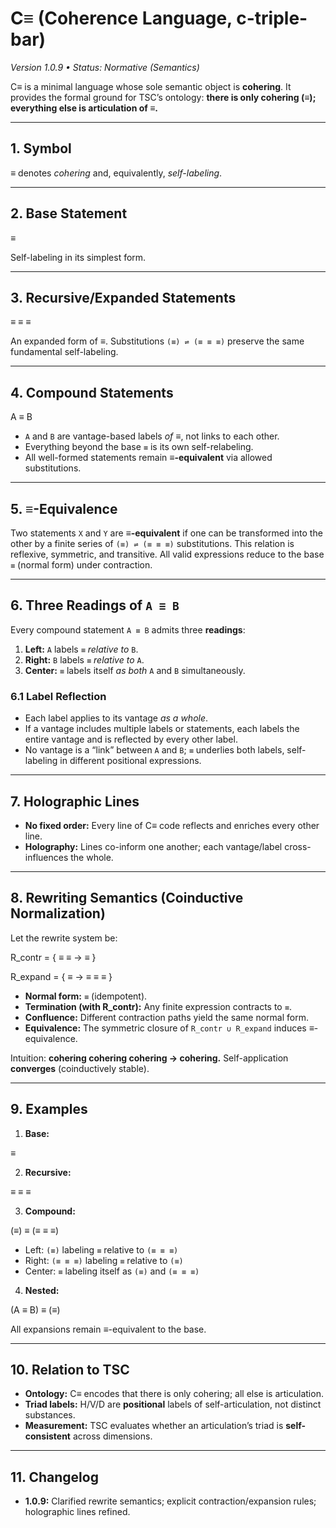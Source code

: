 # C≡ (Coherence Language, c-triple-bar)
*Version 1.0.9 • Status: Normative (Semantics)*

C≡ is a minimal language whose sole semantic object is **cohering**. It provides the formal ground for TSC’s ontology: **there is only cohering (≡); everything else is articulation of ≡.**

---

## 1. Symbol

**≡** denotes *cohering* and, equivalently, *self-labeling*.

---

## 2. Base Statement

≡

Self-labeling in its simplest form.

---

## 3. Recursive/Expanded Statements

≡ ≡ ≡

An expanded form of ≡. Substitutions `(≡) ⇌ (≡ ≡ ≡)` preserve the same fundamental self-labeling.

---

## 4. Compound Statements

A ≡ B

- `A` and `B` are vantage-based labels *of ≡*, not links to each other.  
- Everything beyond the base `≡` is its own self-relabeling.  
- All well-formed statements remain **≡-equivalent** via allowed substitutions.

---

## 5. ≡-Equivalence

Two statements `X` and `Y` are **≡-equivalent** if one can be transformed into the other by a finite series of `(≡) ⇌ (≡ ≡ ≡)` substitutions. This relation is reflexive, symmetric, and transitive. All valid expressions reduce to the base `≡` (normal form) under contraction.

---

## 6. Three Readings of `A ≡ B`

Every compound statement `A ≡ B` admits three **readings**:

1. **Left:** `A` labels `≡` *relative to* `B`.  
2. **Right:** `B` labels `≡` *relative to* `A`.  
3. **Center:** `≡` labels itself *as both* `A` and `B` simultaneously.

### 6.1 Label Reflection
- Each label applies to its vantage *as a whole*.  
- If a vantage includes multiple labels or statements, each labels the entire vantage and is reflected by every other label.  
- No vantage is a “link” between `A` and `B`; `≡` underlies both labels, self-labeling in different positional expressions.

---

## 7. Holographic Lines

- **No fixed order:** Every line of C≡ code reflects and enriches every other line.  
- **Holography:** Lines co-inform one another; each vantage/label cross-influences the whole.

---

## 8. Rewriting Semantics (Coinductive Normalization)

Let the rewrite system be:

R_contr = {  ≡ ≡  →  ≡  }

R_expand = {  ≡    →  ≡ ≡ ≡  }

- **Normal form:** `≡` (idempotent).  
- **Termination (with R_contr):** Any finite expression contracts to `≡`.  
- **Confluence:** Different contraction paths yield the same normal form.  
- **Equivalence:** The symmetric closure of `R_contr ∪ R_expand` induces ≡-equivalence.

Intuition: **cohering cohering cohering → cohering.** Self-application **converges** (coinductively stable).

---

## 9. Examples

1. **Base:**  

≡

2. **Recursive:**  

≡ ≡ ≡

3. **Compound:**  

(≡) ≡ (≡ ≡ ≡)

- Left: `(≡)` labeling `≡` relative to `(≡ ≡ ≡)`  
- Right: `(≡ ≡ ≡)` labeling `≡` relative to `(≡)`  
- Center: `≡` labeling itself as `(≡)` and `(≡ ≡ ≡)`

4. **Nested:**  

(A ≡ B) ≡ (≡)

All expansions remain ≡-equivalent to the base.

---

## 10. Relation to TSC

- **Ontology:** C≡ encodes that there is only cohering; all else is articulation.  
- **Triad labels:** H/V/D are **positional** labels of self-articulation, not distinct substances.  
- **Measurement:** TSC evaluates whether an articulation’s triad is **self-consistent** across dimensions.

---

## 11. Changelog
- **1.0.9:** Clarified rewrite semantics; explicit contraction/expansion rules; holographic lines refined.